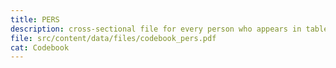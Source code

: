 ```yaml
---
title: PERS
description: cross-sectional file for every person who appears in table A
file: src/content/data/files/codebook_pers.pdf
cat: Codebook
---
```

